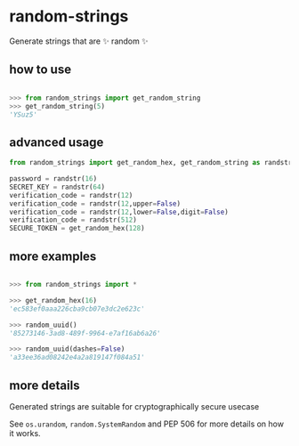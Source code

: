 # random-strings

Generate strings that are ✨ random ✨

## how to use

```python

>>> from random_strings import get_random_string
>>> get_random_string(5)
'YSuz5'

```

## advanced usage

```python
from random_strings import get_random_hex, get_random_string as randstr

password = randstr(16)
SECRET_KEY = randstr(64)
verification_code = randstr(12)
verification_code = randstr(12,upper=False)
verification_code = randstr(12,lower=False,digit=False)
verification_code = randstr(512)
SECURE_TOKEN = get_random_hex(128)

```

## more examples

```python

>>> from random_strings import *

>>> get_random_hex(16)
'ec583ef0aaa226cba9cb07e3dc2e623c'

>>> random_uuid()
'85273146-3ad8-489f-9964-e7af16ab6a26'

>>> random_uuid(dashes=False)
'a33ee36ad08242e4a2a819147f084a51'
```

## more details

Generated strings are suitable for cryptographically secure usecase

See `os.urandom`, `random.SystemRandom` and PEP 506 for more details on how it works.
